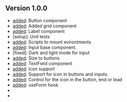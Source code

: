 ## Version 1.0.0

-   [added]: Button component
-   [added]: Added grid component
-   [added]: Label component
-   [setup]: Unit tests
-   [added]: Scripts to mount evirontments
-   [added]: Input base component.
-   [fixed]: Dark and light mode for input
-   [added]: Size to buttons
-   [added]: TextField component
-   [added]: Icon support
-   [added]: Support for icon in buttons and inputs.
-   [added]: Control for the icon in the button, end or lead
-   [added]: useForm hook
-   [added]: IconButton
-   [added]: PasswordField
